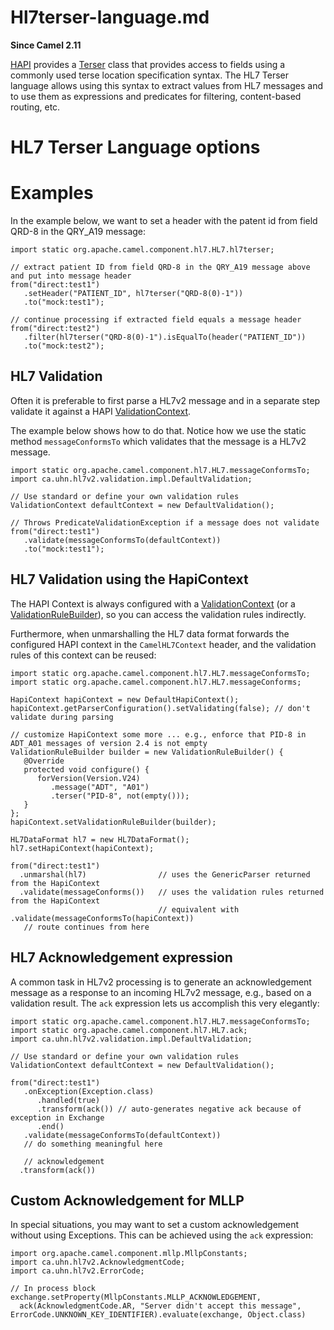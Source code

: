 # Hl7terser-language.md

**Since Camel 2.11**

[HAPI](https://hapifhir.github.io/hapi-hl7v2/) provides a
[Terser](https://hapifhir.github.io/hapi-hl7v2/base/apidocs/ca/uhn/hl7v2/util/Terser.html)
class that provides access to fields using a commonly used terse
location specification syntax. The HL7 Terser language allows using this
syntax to extract values from HL7 messages and to use them as
expressions and predicates for filtering, content-based routing, etc.

# HL7 Terser Language options

# Examples

In the example below, we want to set a header with the patent id from
field QRD-8 in the QRY\_A19 message:

    import static org.apache.camel.component.hl7.HL7.hl7terser;
    
    // extract patient ID from field QRD-8 in the QRY_A19 message above and put into message header
    from("direct:test1")
       .setHeader("PATIENT_ID", hl7terser("QRD-8(0)-1"))
       .to("mock:test1");
    
    // continue processing if extracted field equals a message header
    from("direct:test2")
       .filter(hl7terser("QRD-8(0)-1").isEqualTo(header("PATIENT_ID"))
       .to("mock:test2");

## HL7 Validation

Often it is preferable to first parse a HL7v2 message and in a separate
step validate it against a HAPI
[ValidationContext](https://hapifhir.github.io/hapi-hl7v2/base/apidocs/ca/uhn/hl7v2/validation/ValidationContext.html).

The example below shows how to do that. Notice how we use the static
method `messageConformsTo` which validates that the message is a HL7v2
message.

    import static org.apache.camel.component.hl7.HL7.messageConformsTo;
    import ca.uhn.hl7v2.validation.impl.DefaultValidation;
    
    // Use standard or define your own validation rules
    ValidationContext defaultContext = new DefaultValidation();
    
    // Throws PredicateValidationException if a message does not validate
    from("direct:test1")
       .validate(messageConformsTo(defaultContext))
       .to("mock:test1");

## HL7 Validation using the HapiContext

The HAPI Context is always configured with a
[ValidationContext](https://hapifhir.github.io/hapi-hl7v2/base/apidocs/ca/uhn/hl7v2/validation/ValidationContext.html)
(or a
[ValidationRuleBuilder](https://hapifhir.github.io/hapi-hl7v2/base/apidocs/ca/uhn/hl7v2/validation/builder/ValidationRuleBuilder.html)),
so you can access the validation rules indirectly.

Furthermore, when unmarshalling the HL7 data format forwards the
configured HAPI context in the `CamelHL7Context` header, and the
validation rules of this context can be reused:

    import static org.apache.camel.component.hl7.HL7.messageConformsTo;
    import static org.apache.camel.component.hl7.HL7.messageConforms;
    
    HapiContext hapiContext = new DefaultHapiContext();
    hapiContext.getParserConfiguration().setValidating(false); // don't validate during parsing
    
    // customize HapiContext some more ... e.g., enforce that PID-8 in ADT_A01 messages of version 2.4 is not empty
    ValidationRuleBuilder builder = new ValidationRuleBuilder() {
       @Override
       protected void configure() {
          forVersion(Version.V24)
             .message("ADT", "A01")
             .terser("PID-8", not(empty()));
       }
    };
    hapiContext.setValidationRuleBuilder(builder);
    
    HL7DataFormat hl7 = new HL7DataFormat();
    hl7.setHapiContext(hapiContext);
    
    from("direct:test1")
      .unmarshal(hl7)                // uses the GenericParser returned from the HapiContext
      .validate(messageConforms())   // uses the validation rules returned from the HapiContext
                                     // equivalent with .validate(messageConformsTo(hapiContext))
       // route continues from here

## HL7 Acknowledgement expression

A common task in HL7v2 processing is to generate an acknowledgement
message as a response to an incoming HL7v2 message, e.g., based on a
validation result. The `ack` expression lets us accomplish this very
elegantly:

    import static org.apache.camel.component.hl7.HL7.messageConformsTo;
    import static org.apache.camel.component.hl7.HL7.ack;
    import ca.uhn.hl7v2.validation.impl.DefaultValidation;
    
    // Use standard or define your own validation rules
    ValidationContext defaultContext = new DefaultValidation();
    
    from("direct:test1")
       .onException(Exception.class)
          .handled(true)
          .transform(ack()) // auto-generates negative ack because of exception in Exchange
          .end()
       .validate(messageConformsTo(defaultContext))
       // do something meaningful here
    
       // acknowledgement
      .transform(ack())

## Custom Acknowledgement for MLLP

In special situations, you may want to set a custom acknowledgement
without using Exceptions. This can be achieved using the `ack`
expression:

    import org.apache.camel.component.mllp.MllpConstants;
    import ca.uhn.hl7v2.AcknowledgmentCode;
    import ca.uhn.hl7v2.ErrorCode;
    
    // In process block
    exchange.setProperty(MllpConstants.MLLP_ACKNOWLEDGEMENT,
      ack(AcknowledgmentCode.AR, "Server didn't accept this message", ErrorCode.UNKNOWN_KEY_IDENTIFIER).evaluate(exchange, Object.class)
